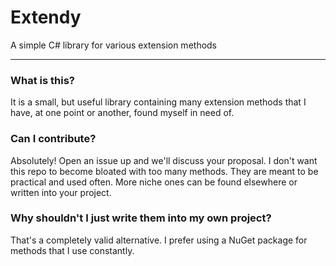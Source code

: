 # Extendy
A simple C# library for various extension methods

---


### What is this?
It is a small, but useful library containing many extension methods that I have, at one point or another, found myself in need of.

### Can I contribute?
Absolutely! Open an issue up and we'll discuss your proposal. I don't want this repo to become bloated with too many methods. They are meant to be practical and used often. More niche ones can be found elsewhere or written into your project.

### Why shouldn't I just write them into my own project?
That's a completely valid alternative. I prefer using a NuGet package for methods that I use constantly.
